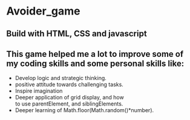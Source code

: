 # Avoider_game

## Build with HTML, CSS and javascript

## This game helped me a lot to improve some of my coding skills and some personal skills like:

* Develop logic and strategic thinking.
* positive attitude towards challenging tasks.
* Inspire imagination
* Deeper application of grid display, and how <br/>
to use parentElement, and siblingElements.
* Deeper learning of Math.floor(Math.random()*number).

